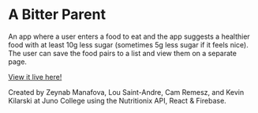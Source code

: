 # A Bitter Parent

An app where a user enters a food to eat and the app suggests a healthier food with at least 10g less sugar (sometimes 5g less sugar if it feels nice). The user can save the food pairs to a list and view them on a separate page.

[View it live here!](https://github.com/kevkilarski/a-bitter-parent)

Created by Zeynab Manafova, Lou Saint-Andre, Cam Remesz, and Kevin Kilarski at Juno College using the Nutritionix API, React & Firebase.
